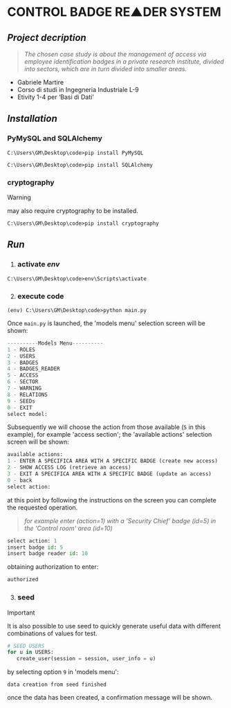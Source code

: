 
# CONTROL BADGE RE▲DER SYSTEM

## ***Project decription***
> _The chosen case study is about the management of access via employee identification badges in a private research institute, divided into sectors, which are in turn divided into smaller areas._
+ Gabriele Martire
+ Corso di studi in Ingegneria Industriale L-9
+ Etivity 1-4 per ‘Basi di Dati’

## ***Installation***
### PyMySQL and SQLAlchemy
```
C:\Users\GM\Desktop\code>pip install PyMySQL
```
```
C:\Users\GM\Desktop\code>pip install SQLAlchemy
```
### cryptography 
> [!WARNING]
> may also require cryptography to be installed.
```
C:\Users\GM\Desktop\code>pip install cryptography
```
## ***Run***
1) ### activate _env_
```
C:\Users\GM\Desktop\code>env\Scripts\activate
```
2) ### execute code
```
(env) C:\Users\GM\Desktop\code>python main.py
```
Once `main.py` is launched, the 'models menu' selection screen will be shown:
```python
----------Models Menu----------
1 - ROLES
2 - USERS
3 - BADGES
4 - BADGES_READER
5 - ACCESS
6 - SECTOR
7 - WARNING
8 - RELATIONS
9 - SEEDs
0 - EXIT
select model:
```
Subsequently we will choose the action from those available (`5` in this example), for example 'access section';
the 'available actions' selection screen will be shown:
```python
available actions:
1 - ENTER A SPECIFICA AREA WITH A SPECIFIC BADGE (create new access)
2 - SHOW ACCESS LOG (retrieve an access)
3 - EXIT A SPECIFICA AREA WITH A SPECIFIC BADGE (update an access)
0 - back
select action:
```
at this point by following the instructions on the screen you can complete the requested operation.
> _for example enter (action=1) with a 'Security Chief' badge (id=5) in the 'Control room' area (id=10)_
```python
select action: 1
insert badge id: 5
insert badge reader id: 10
```
obtaining authorization to enter:
```python
authorized
```
3) ### seed
> [!IMPORTANT]
> It is also possible to use seed to quickly generate useful data with different combinations of values for test.
```python
# SEED USERS
for u in USERS:
   create_user(session = session, user_info = u)
```
by selecting option `9` in 'models menu':
```
data creation from seed finished
```
once the data has been created, a confirmation message will be shown.
